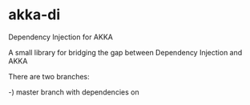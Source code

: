akka-di
=======

Dependency Injection for AKKA

A small library for bridging the gap between Dependency Injection and AKKA

There are two branches:

-) master branch with dependencies on